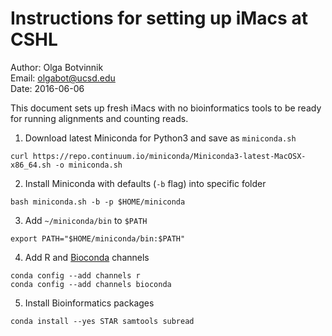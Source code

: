 # Instructions for setting up iMacs at CSHL

Author: Olga Botvinnik<br>
Email: olgabot@ucsd.edu<br>
Date: 2016-06-06<br>

This document sets up fresh iMacs with no bioinformatics tools to be ready for running alignments and counting reads.

1. Download latest Miniconda for Python3 and save as `miniconda.sh`
```
curl https://repo.continuum.io/miniconda/Miniconda3-latest-MacOSX-x86_64.sh -o miniconda.sh
```
2. Install Miniconda with defaults (`-b` flag) into specific folder
```
bash miniconda.sh -b -p $HOME/miniconda
```
3. Add `~/miniconda/bin` to `$PATH`
```
export PATH="$HOME/miniconda/bin:$PATH"
```
4. Add R and [Bioconda](bioconda.github.io) channels
```
conda config --add channels r
conda config --add channels bioconda
```
5. Install Bioinformatics packages
```
conda install --yes STAR samtools subread
```
